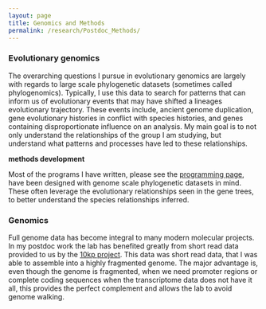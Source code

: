```yaml
---
layout: page
title: Genomics and Methods
permalink: /research/Postdoc_Methods/
---
```


### Evolutionary genomics

The overarching questions I pursue in evolutionary genomics are largely with regards to large scale phylogenetic datasets (sometimes called phylogenomics). Typically, I use this data to search for patterns that can inform us of evolutionary events that may have shifted a lineages evolutionary trajectory. These events include, ancient genome duplication, gene evolutionary histories in conflict with species histories, and genes containing disproportionate influence on an analysis. My main goal is to not only understand the relationships of the group I am studying, but understand what patterns and processes have led to these relationships.

**methods development**

Most of the programs I have written, please see the [programming page](https://jfwalker.github.io/research/Postdoc_data_analysis/), have been designed with genome scale phylogenetic datasets in mind. These often leverage the evolutionary relationships seen in the gene trees, to better understand the species relationships inferred.

### Genomics

Full genome data has become integral to many modern molecular projects. In my postdoc work the lab has benefited greatly from short read data provided to us by the [10kp project](https://db.cngb.org/10kp/). This data was short read data, that I was able to assemble into a highly fragmented genome. The major advantage is, even though the genome is fragmented, when we need promoter regions or complete coding sequences when the transcriptome data does not have it all, this provides the perfect complement and allows the lab to avoid genome walking.
